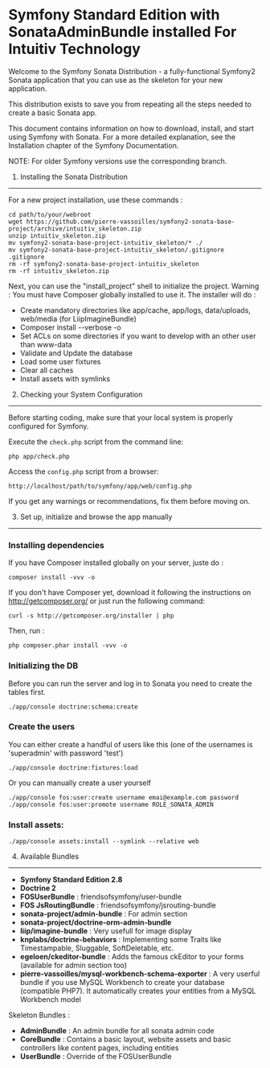 Symfony Standard Edition with SonataAdminBundle installed For Intuitiv Technology
=================================================================================

Welcome to the Symfony Sonata Distribution - a fully-functional Symfony2 Sonata application that you can use as the skeleton for your new application.

This distribution exists to save you from repeating all the steps needed to create a basic Sonata app.

This document contains information on how to download, install, and start using Symfony with Sonata. For a more detailed explanation, see the Installation chapter of the Symfony Documentation.

NOTE: For older Symfony versions use the corresponding branch.

1) Installing the Sonata Distribution
-------------------------------------

For a new project installation, use these commands :

    cd path/to/your/webroot
    wget https://github.com/pierre-vassoilles/symfony2-sonata-base-project/archive/intuitiv_skeleton.zip
    unzip intuitiv_skeleton.zip
    mv symfony2-sonata-base-project-intuitiv_skeleton/* ./
    mv symfony2-sonata-base-project-intuitiv_skeleton/.gitignore .gitignore
    rm -rf symfony2-sonata-base-project-intuitiv_skeleton
    rm -rf intuitiv_skeleton.zip 
    
    
Next, you can use the "install_project" shell to initialize the project.
Warning : You must have Composer globally installed to use it.
The installer will do :

- Create mandatory directories like app/cache, app/logs, data/uploads, web/media (for LiipImagineBundle)
- Composer install --verbose -o
- Set ACLs on some directories if you want to develop with an other user than www-data
- Validate and Update the database
- Load some user fixtures
- Clear all caches
- Install assets with symlinks


2) Checking your System Configuration
-------------------------------------

Before starting coding, make sure that your local system is properly
configured for Symfony.

Execute the `check.php` script from the command line:

    php app/check.php

Access the `config.php` script from a browser:

    http://localhost/path/to/symfony/app/web/config.php

If you get any warnings or recommendations, fix them before moving on.

3) Set up, initialize and browse the app manually
-------------------------------------------------

### Installing dependencies

If you have Composer installed globally on your server, juste do :

    composer install -vvv -o
    
If you don't have Composer yet, download it following the instructions on
http://getcomposer.org/ or just run the following command:

    curl -s http://getcomposer.org/installer | php
    
Then, run :
    
    php composer.phar install -vvv -o

### Initializing the DB

Before you can run the server and log in to Sonata you need to create the
tables first.

    ./app/console doctrine:schema:create

### Create the users

You can either create a handful of users like this (one of the usernames is 
'superadmin' with password 'test')

    ./app/console doctrine:fixtures:load

Or you can manually create a user yourself

    ./app/console fos:user:create username emai@example.com password
    ./app/console fos:user:promote username ROLE_SONATA_ADMIN

### Install assets:

    ./app/console assets:install --symlink --relative web


4) Available Bundles
-------------------------------------------------

- **Symfony Standard Edition 2.8**
- **Doctrine 2**
- **FOSUserBundle** : friendsofsymfony/user-bundle
- **FOS JsRoutingBundle** : friendsofsymfony/jsrouting-bundle
- **sonata-project/admin-bundle**  : For admin section
- **sonata-project/doctrine-orm-admin-bundle**
- **liip/imagine-bundle** : Very usefull for image display
- **knplabs/doctrine-behaviors** : Implementing some Traits like Timestampable, Sluggable, SoftDeletable, etc.
- **egeloen/ckeditor-bundle** : Adds the famous ckEditor to your forms (available for admin section too)
- **pierre-vassoilles/mysql-workbench-schema-exporter** : A very userful bundle if you use MySQL Workbench to create your database (compatible PHP7). It automatically creates your entities from a MySQL Workbench model

Skeleton Bundles :

- **AdminBundle** : An admin bundle for all sonata admin code
- **CoreBundle** : Contains a basic layout, website assets and basic controllers like content pages, including entities
- **UserBundle** : Override of the FOSUserBundle